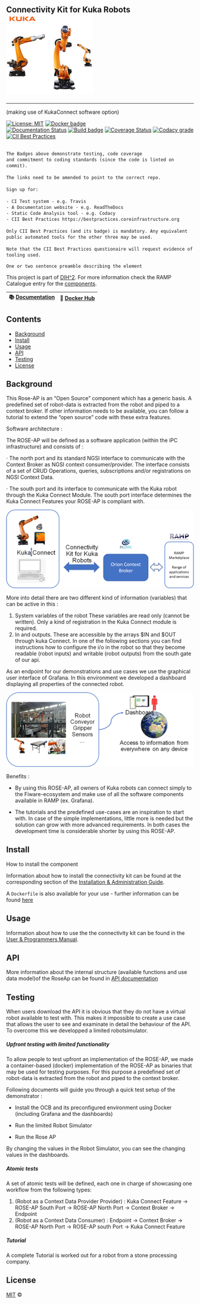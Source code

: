 ## Connectivity Kit for Kuka  Robots             ![image-20210413114418187](docs/images/image-20210413114418187.png)
<hr />

(making use of KukaConnect software option)



[![License: MIT](https://img.shields.io/github/license/ramp-eu/JS2SF.svg)](https://opensource.org/licenses/MIT)
[![Docker badge](https://img.shields.io/docker/pulls/ramp-eu/JS2SF.svg)](https://hub.docker.com/r/<org>/<repo>/)
<br/>
[![Documentation Status](https://readthedocs.org/projects/js2sf/badge/?version=latest)](https://js2sf.readthedocs.io/en/latest/?badge=latest)
[![Build badge](https://img.shields.io/travis/ramp-eu/TTE.project1.svg)](https://travis-ci.org/ramp-eu/TTE.project1/)
[![Coverage Status](https://coveralls.io/repos/github/ramp-eu/TTE.project1/badge.svg?branch=master)](https://coveralls.io/github/ramp-eu/TTE.project1?branch=master)
[![Codacy grade](https://img.shields.io/codacy/grade/99310c5c4332439197633912a99d2e3c)](https://app.codacy.com/manual/jason-fox/TTE.project1)
[![CII Best Practices](https://bestpractices.coreinfrastructure.org/projects/4187/badge)](https://bestpractices.coreinfrastructure.org/projects/4187)

```text

The Badges above demonstrate testing, code coverage
and commitment to coding standards (since the code is linted on commit).

The links need to be amended to point to the correct repo.

Sign up for:

- CI Test system - e.g. Travis
- A Documentation website - e.g. ReadTheDocs
- Static Code Analysis tool - e.g. Codacy
- CII Best Practices https://bestpractices.coreinfrastructure.org

Only CII Best Practices (and its badge) is mandatory. Any equivalent public automated tools for the other three may be used.

Note that the CII Best Practices questionaire will request evidence of tooling used.

```

```text
One or two sentence preamble describing the element
```

This project is part of [DIH^2](http://www.dih-squared.eu/). For more information check the RAMP Catalogue entry for the
[components](https://github.com/xxx).

| :books: [Documentation](https://js2sf.readthedocs.io/) | :whale: [Docker Hub](https://hub.docker.com/r/link-to-docker) |
| --------------------------------------------- | ------------------------------------------------------------- |


## Contents

-   [Background](#background)
-   [Install](#install)
-   [Usage](#usage)
-   [API](#api)
-   [Testing](#testing)
-   [License](#license)

## Background

This Rose-AP is an “Open Source” component which has a generic basis. A predefined set of robot-data is extracted from the robot and piped to a context broker. If other information needs to be available, you can follow a tutorial to extend the “open source” code with these extra features.

Software architecture :

The ROSE-AP will be defined as a software application (within the iPC infrastructure) and consists of :

·    The north port and its standard NGSI interface to communicate with the Context Broker as NGSI context consumer/provider. The interface consists of a set of CRUD Operations, queries, subscriptions and/or registrations on NGSI Context Data. 

 ·    The south port and its interface to communicate with the Kuka robot through the Kuka Connect Module. The south port interface determines the Kuka Connect Features your ROSE-AP is compliant with.



![image-20210413115019521](docs/images/image-20210413115019521.png)



More into detail there are two different kind of information (variables) that can be active in this :

1. System variables of the robot These variables are read only (cannot be written). Only a kind of registration in the Kuka Connect module is required.
2. In and outputs. These are accessible by the arrays $IN and $OUT through kuka Connect. In one of the following sections you can find instructions how to configure the i/o in the robot so that they become readable (robot inputs) and writable (robot outputs) from the south gate of our api. 

As an endpoint for our demonstrations and use cases we use the graphical user interface of Grafana. In this environment we developed a dashboard displaying all properties of the connected robot.

 ![image-20210413115152054](docs/images/image-20210413115152054.png)

 

Benefits :

- By using this ROSE-AP, all owners of Kuka robots can connect simply to the Fiware-ecosystem and make use of all the software components available in RAMP (ex. Grafana).

- The tutorials and the predefined use-cases are an inspiration to start with. In case of the simple implementations, little more is needed but the solution can grow with more advanced requirements. In both cases the development time is considerable shorter by using this ROSE-AP.



## Install

How to install the component

Information about how to install the connectivity kit can be found at the corresponding section of the
[Installation & Administration Guide](docs/installationguide.md).

A `Dockerfile` is also available for your use - further information can be found [here](docker/README.md)



## Usage



Information about how to use the the connectivity kit can be found in the [User & Programmers Manual](docs/usermanual.md).



## API

More information about  the internal structure  (available functions and use data model)of the RoseAp can be found in [API documentation](docs/api.md)



## Testing

When users download the API it is obvious that they do not have a virtual robot available to test with. This makes it impossible to create a use case that allows the user to see and examinate in detail the behaviour of the API. To overcome this we developped a limited robotsimulator.

##### Upfront testing with limited functionality

To allow people to test upfront an implementation of the ROSE-AP, we made a container-based (docker) implementation of the ROSE-AP as binaries that may be used for testing purposes. For this purpose a predefined set of robot-data is extracted from the robot and piped to the context broker.

Following documents will guide you through a quick test setup of the demonstrator :

-	Install the OCB and its preconfigured environment using Docker (including Grafana and the dashboards)

-	Run the limited Robot Simulator

-	Run the Rose AP

By changing the values in the Robot Simulator, you can see the changing values in the dashboards.

##### Atomic tests

 A set of atomic tests will be defined, each one in charge of showcasing one workflow from the following types:

1.   (Robot as a Context Data Provider Provider)  : Kuka Connect Feature -> ROSE-AP South Port -> ROSE-AP North Port -> Context Broker -> Endpoint 
2.   (Robot as a Context Data Consumer) : Endpoint -> Context Broker -> ROSE-AP North Port -> ROSE-AP south Port -> Kuka Connect Feature

#####  Tutorial

A complete Tutorial is worked out for a robot from a stone processing company.

  

## License

[MIT](LICENSE) © <TTE>
